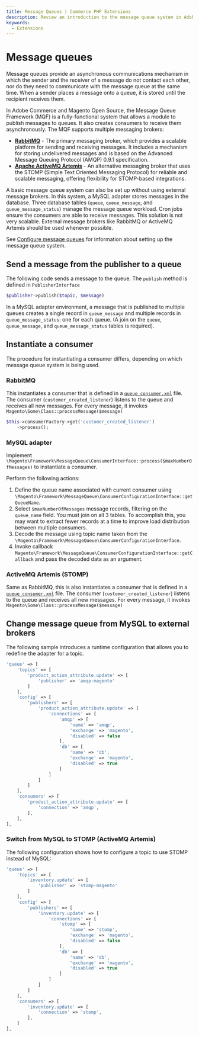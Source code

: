 ```yaml
---
title: Message Queues | Commerce PHP Extensions
description: Review an introduction to the message queue system in Adobe Commerce and Magento Open Source.
keywords:
  - Extensions
---
```


# Message queues

Message queues provide an asynchronous communications mechanism in which the sender and the receiver of a message do not contact each other, nor do they need to communicate with the message queue at the same time. When a sender places a message onto a queue, it is stored until the recipient receives them.

In Adobe Commerce and Magento Open Source, the Message Queue Framework (MQF) is a fully-functional system that allows a module to publish messages to queues. It also creates consumers to receive them asynchronously. The MQF supports multiple messaging brokers:

- **[RabbitMQ](http://www.rabbitmq.com)** - The primary messaging broker, which provides a scalable platform for sending and receiving messages. It includes a mechanism for storing undelivered messages and is based on the Advanced Message Queuing Protocol (AMQP) 0.9.1 specification.
- **[Apache ActiveMQ Artemis](https://activemq.apache.org/components/artemis/)** - An alternative messaging broker that uses the STOMP (Simple Text Oriented Messaging Protocol) for reliable and scalable messaging, offering flexibility for STOMP-based integrations.

A basic message queue system can also be set up without using external message brokers. In this system, a MySQL adapter stores messages in the database. Three database tables (`queue`, `queue_message`, and `queue_message_status`) manage the message queue workload. Cron jobs ensure the consumers are able to receive messages. This solution is not very scalable. External message brokers like RabbitMQ or ActiveMQ Artemis should be used whenever possible.

See [Configure message queues](configuration.md) for information about setting up the message queue system.

## Send a message from the publisher to a queue

The following code sends a message to the queue. The `publish` method is defined in `PublisherInterface`

```php
$publisher->publish($topic, $message)
```

In a MySQL adapter environment, a message that is published to multiple queues creates a single record in `queue_message` and multiple records in `queue_message_status`: one for each queue. (A join on the `queue`, `queue_message`, and `queue_message_status` tables is required).

## Instantiate a consumer

The procedure for instantiating a consumer differs, depending on which message queue system is being used.

### RabbitMQ

This instantiates a consumer that is defined in a [`queue_consumer.xml`](configuration.md#queue_consumerxml) file. The consumer (`customer_created_listener`) listens to the queue and receives all new messages. For every message, it invokes `Magento\Some\Class::processMessage($message)`

```php
$this->consumerFactory->get('customer_created_listener')
    ->process();
```

### MySQL adapter

Implement `\Magento\Framework\MessageQueue\ConsumerInterface::process($maxNumberOfMessages)` to instantiate a consumer.

Perform the following actions:

1. Define the queue name associated with current consumer using `\Magento\Framework\MessageQueue\ConsumerConfigurationInterface::getQueueName`.
1. Select `$maxNumberOfMessages` message records, filtering on the `queue_name` field. You must join on all 3 tables. To accomplish this, you may want to extract fewer records at a time to improve load distribution between multiple consumers.
1. Decode the message using topic name taken from the `\Magento\Framework\MessageQueue\ConsumerConfigurationInterface`.
1. Invoke callback `Magento\Framework\MessageQueue\ConsumerConfigurationInterface::getCallback` and pass the decoded data as an argument.

### ActiveMQ Artemis (STOMP)

Same as RabbitMQ, this is also instantiates a consumer that is defined in a [`queue_consumer.xml`](configuration.md#queue_consumerxml) file. The consumer (`customer_created_listener`) listens to the queue and receives all new messages. For every message, it invokes `Magento\Some\Class::processMessage($message)`

## Change message queue from MySQL to external brokers

The following sample introduces a runtime configuration that allows you to redefine the adapter for a topic.

```php
'queue' => [
    'topics' => [
        'product_action_attribute.update' => [
            'publisher' => 'amqp-magento'
        ]
    ],
    'config' => [
        'publishers' => [
            'product_action_attribute.update' => [
                'connections' => [
                    'amqp' => [
                        'name' => 'amqp',
                        'exchange' => 'magento',
                        'disabled' => false
                    ],
                    'db' => [
                        'name' => 'db',
                        'exchange' => 'magento',
                        'disabled' => true
                    ]
                ]
            ]
        ]
    ],
    'consumers' => [
        'product_action_attribute.update' => [
            'connection' => 'amqp',
        ],
    ],
],
```

### Switch from MySQL to STOMP (ActiveMQ Artemis)

The following configuration shows how to configure a topic to use STOMP instead of MySQL:

```php
'queue' => [
    'topics' => [
        'inventory.update' => [
            'publisher' => 'stomp-magento'
        ]
    ],
    'config' => [
        'publishers' => [
            'inventory.update' => [
                'connections' => [
                    'stomp' => [
                        'name' => 'stomp',
                        'exchange' => 'magento',
                        'disabled' => false
                    ],
                    'db' => [
                        'name' => 'db',
                        'exchange' => 'magento',
                        'disabled' => true
                    ]
                ]
            ]
        ]
    ],
    'consumers' => [
        'inventory.update' => [
            'connection' => 'stomp',
        ],
    ]
],
```

